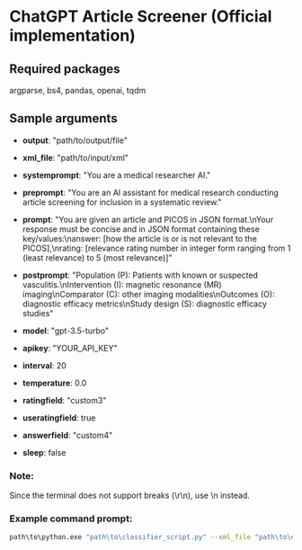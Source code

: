 # ChatGPT Article Screener (Official implementation)
## Required packages
argparse, bs4, pandas, openai, tqdm
## Sample arguments
- **output**: "path/to/output/file"
- **xml_file**: "path/to/input/xml"

- **systemprompt**: "You are a medical researcher AI."

- **preprompt**: "You are an AI assistant for medical research conducting article screening for inclusion in a systematic review."

- **prompt**: "You are given an article and PICOS in JSON format.\\nYour response must be concise and in JSON format containing these key/values:\\nanswer: [how the article is or is not relevant to the PICOS],\\nrating: [relevance rating number in integer form ranging from 1 (least relevance) to 5 (most relevance)]"

- **postprompt**: "Population (P): Patients with known or suspected vasculitis.\\nIntervention (I): magnetic resonance (MR) imaging\\nComparator (C): other imaging modalities\\nOutcomes (O): diagnostic efficacy metrics\\nStudy design (S): diagnostic efficacy studies"

- **model**: "gpt-3.5-turbo"
- **apikey**: "YOUR_API_KEY"
- **interval**: 20
- **temperature**: 0.0
-  **ratingfield**: "custom3"
-  **useratingfield**: true
-  **answerfield**: "custom4"
-  **sleep**: false

### **Note**: 
Since the terminal does not support breaks (\r\n), use \\n instead.

### Example command prompt:
~~~bash
path\to\python.exe "path\to\classifier_script.py" --xml_file "path\to\endnote\export.xml" --systemprompt "You are a medical researcher AI." --preprompt "You are an AI assistant for medical research conducting article screening for inclusion in a systematic review." --prompt "You are given an article and PICOS in JSON format.\nYour response must be concise and in JSON format containing these key/values:\nanswer: [how the article is or is not relevant to the PICOS],\nrating: [relevance rating number in integer form ranging from 1 (least relevance) to 5 (most relevance)]" --postprompt "Population (P): Patients with known or suspected vasculitis.\nIntervention (I): magnetic resonance (MR) imaging\nComparator (C): other imaging modalities\nOutcomes (O): diagnostic efficacy metrics\nStudy design (S): diagnostic efficacy studies" --useratingfield "true" --ratingfield "custom3" --answerfield "custom4" --output "path\to\output\file" --apikey "YOUR_API_KEY" --model "gpt-3.5-turbo" --temperature 0.0 --interval 20
~~~
